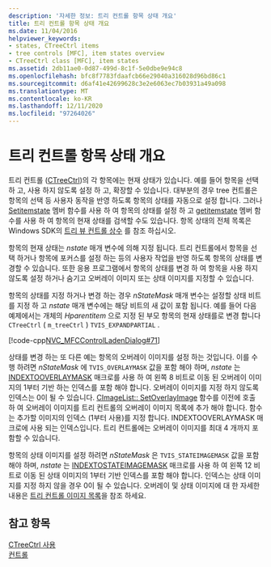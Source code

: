 ```yaml
---
description: '자세한 정보: 트리 컨트롤 항목 상태 개요'
title: 트리 컨트롤 항목 상태 개요
ms.date: 11/04/2016
helpviewer_keywords:
- states, CTreeCtrl items
- tree controls [MFC], item states overview
- CTreeCtrl class [MFC], item states
ms.assetid: 2db11ae0-0d87-499d-8c1f-5e0dbe9e94c8
ms.openlocfilehash: bfc8f7783fdaafcb66e29040a316028d96bd86c1
ms.sourcegitcommit: d6af41e42699628c3e2e6063ec7b03931a49a098
ms.translationtype: MT
ms.contentlocale: ko-KR
ms.lasthandoff: 12/11/2020
ms.locfileid: "97264026"
---
```

# <a name="tree-control-item-states-overview"></a>트리 컨트롤 항목 상태 개요

트리 컨트롤 ([CTreeCtrl](../mfc/reference/ctreectrl-class.md))의 각 항목에는 현재 상태가 있습니다. 예를 들어 항목을 선택 하 고, 사용 하지 않도록 설정 하 고, 확장할 수 있습니다. 대부분의 경우 tree 컨트롤은 항목의 선택 등 사용자 동작을 반영 하도록 항목의 상태를 자동으로 설정 합니다. 그러나 [Setitemstate](../mfc/reference/ctreectrl-class.md#setitemstate) 멤버 함수를 사용 하 여 항목의 상태를 설정 하 고 [getitemstate](../mfc/reference/ctreectrl-class.md#getitemstate) 멤버 함수를 사용 하 여 항목의 현재 상태를 검색할 수도 있습니다. 항목 상태의 전체 목록은 Windows SDK의 [트리 뷰 컨트롤 상수](/windows/win32/Controls/tree-view-control-item-states) 를 참조 하십시오.

항목의 현재 상태는 *nstate* 매개 변수에 의해 지정 됩니다. 트리 컨트롤에서 항목을 선택 하거나 항목에 포커스를 설정 하는 등의 사용자 작업을 반영 하도록 항목의 상태를 변경할 수 있습니다. 또한 응용 프로그램에서 항목의 상태를 변경 하 여 항목을 사용 하지 않도록 설정 하거나 숨기고 오버레이 이미지 또는 상태 이미지를 지정할 수 있습니다.

항목의 상태를 지정 하거나 변경 하는 경우 *nStateMask* 매개 변수는 설정할 상태 비트를 지정 하 고 *nstate* 매개 변수에는 해당 비트의 새 값이 포함 됩니다. 예를 들어 다음 예제에서는 개체의 *Hparentitem* 으로 지정 된 부모 항목의 현재 상태를로 변경 합니다 `CTreeCtrl` ( `m_treeCtrl` ) `TVIS_EXPANDPARTIAL` .

[!code-cpp[NVC_MFCControlLadenDialog#71](../mfc/codesnippet/cpp/tree-control-item-states-overview_1.cpp)]

상태를 변경 하는 또 다른 예는 항목의 오버레이 이미지를 설정 하는 것입니다. 이를 수행 하려면 *nStateMask* 에 `TVIS_OVERLAYMASK` 값을 포함 해야 하며, *nstate* 는 [INDEXTOOVERLAYMASK](/windows/win32/api/commctrl/nf-commctrl-indextooverlaymask) 매크로를 사용 하 여 왼쪽 8 비트로 이동 된 오버레이 이미지의 1부터 기반 하는 인덱스를 포함 해야 합니다. 오버레이 이미지를 지정 하지 않도록 인덱스는 0이 될 수 있습니다. [CImageList:: SetOverlayImage](../mfc/reference/cimagelist-class.md#setoverlayimage) 함수를 이전에 호출 하 여 오버레이 이미지를 트리 컨트롤의 오버레이 이미지 목록에 추가 해야 합니다. 함수는 추가할 이미지의 인덱스 (1부터 사용)를 지정 합니다. INDEXTOOVERLAYMASK 매크로에 사용 되는 인덱스입니다. 트리 컨트롤에는 오버레이 이미지를 최대 4 개까지 포함할 수 있습니다.

항목의 상태 이미지를 설정 하려면 *nStateMask* 은 `TVIS_STATEIMAGEMASK` 값을 포함 해야 하며, *nstate* 는 [INDEXTOSTATEIMAGEMASK](/windows/win32/api/commctrl/nf-commctrl-indextostateimagemask) 매크로를 사용 하 여 왼쪽 12 비트로 이동 된 상태 이미지의 1부터 기반 인덱스를 포함 해야 합니다. 인덱스는 상태 이미지를 지정 하지 않을 경우 0이 될 수 있습니다. 오버레이 및 상태 이미지에 대 한 자세한 내용은 [트리 컨트롤 이미지 목록](../mfc/tree-control-image-lists.md)을 참조 하세요.

## <a name="see-also"></a>참고 항목

[CTreeCtrl 사용](../mfc/using-ctreectrl.md)<br/>
[컨트롤](../mfc/controls-mfc.md)
